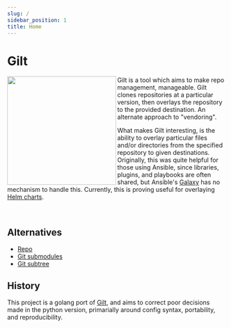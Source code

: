 ```yaml
---
slug: /
sidebar_position: 1
title: Home
---
```


# Gilt

<img src="img/gilt.png" align="left" width="250px" height="250px" />

Gilt is a tool which aims to make repo management, manageable. Gilt clones
repositories at a particular version, then overlays the repository to the
provided destination. An alternate approach to "vendoring".

What makes Gilt interesting, is the ability to overlay particular files and/or
directories from the specified repository to given destinations. Originally,
this was quite helpful for those using Ansible, since libraries, plugins, and
playbooks are often shared, but Ansible's [Galaxy][] has no mechanism to handle
this. Currently, this is proving useful for overlaying [Helm charts][].

<br clear="left"/>

## Alternatives

- [Repo][]
- [Git submodules][]
- [Git subtree][]

## History

This project is a golang port of [Gilt][py-gilt], and aims to correct poor
decisions made in the python version, primarially around config syntax,
portability, and reproducibility.

<!-- prettier-ignore-start -->
[Galaxy]: https://docs.ansible.com/ansible/latest/reference_appendices/galaxy.html
[Helm charts]: https://helm.sh/docs/topics/charts/
[Repo]: https://gerrit.googlesource.com/git-repo/+/refs/heads/master/README.md
[Git submodules]: https://git-scm.com/book/en/v2/Git-Tools-Submodules
[Git subtree]: https://github.com/git/git/blob/master/contrib/subtree/git-subtree.txt
[py-gilt]: http://gilt.readthedocs.io/en/latest/
<!-- prettier-ignore-end -->
